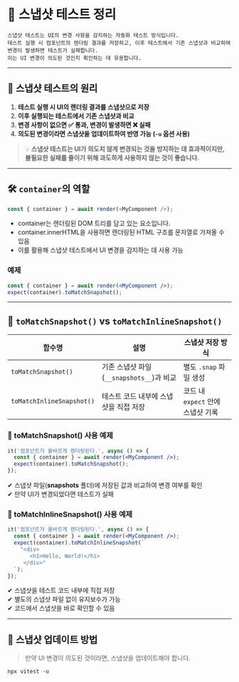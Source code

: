 # 📸 스냅샷 테스트 정리
~~~
스냅샷 테스트는 UI의 변경 사항을 감지하는 자동화 테스트 방식입니다.  
테스트 실행 시 컴포넌트의 렌더링 결과를 저장하고, 이후 테스트에서 기존 스냅샷과 비교하여 변경이 발생하면 테스트가 실패합니다.  
이는 UI 변경이 의도된 것인지 확인하는 데 유용합니다.
~~~

---

## 📌 스냅샷 테스트의 원리

1. **테스트 실행 시 UI의 렌더링 결과를 스냅샷으로 저장**
2. **이후 실행되는 테스트에서 기존 스냅샷과 비교**
3. **변경 사항이 없으면 ✅ 통과, 변경이 발생하면 ❌ 실패**
4. **의도된 변경이라면 스냅샷을 업데이트하여 반영 가능 (`-u` 옵션 사용)**

> 💡 **스냅샷 테스트는 UI가 의도치 않게 변경되는 것을 방지하는 데 효과적이지만, 불필요한 실패를 줄이기 위해 과도하게 사용하지 않는 것이 좋습니다.**

---

## 🛠 `container`의 역할

```javascript
const { container } = await render(<MyComponent />);
```
- container는 렌더링된 DOM 트리를 담고 있는 요소입니다.
- container.innerHTML을 사용하면 렌더링된 HTML 구조를 문자열로 가져올 수 있음
- 이를 활용해 스냅샷 테스트에서 UI 변경을 감지하는 데 사용 가능

### 예제
```jsx
const { container } = await render(<MyComponent />);
expect(container).toMatchSnapshot();
```

---

## 📌 `toMatchSnapshot()` vs `toMatchInlineSnapshot()`

| 함수명                  | 설명                                           | 스냅샷 저장 방식               |
|------------------------|--------------------------------|----------------------|
| `toMatchSnapshot()`        | 기존 스냅샷 파일(`__snapshots__`)과 비교 | 별도 `.snap` 파일 생성 |
| `toMatchInlineSnapshot()` | 테스트 코드 내부에 스냅샷을 직접 저장       | 코드 내 `expect` 안에 스냅샷 기록 |

### 📍 toMatchSnapshot() 사용 예제
```jsx
it('컴포넌트가 올바르게 렌더링된다.', async () => {
  const { container } = await render(<MyComponent />);
  expect(container).toMatchSnapshot();
});
```
✔ 스냅샷 파일(__snapshots__ 폴더)에 저장된 값과 비교하여 변경 여부를 확인<br/>
✔ 만약 UI가 변경되었다면 테스트가 실패

### 📍 toMatchInlineSnapshot() 사용 예제
```jsx
it('컴포넌트가 올바르게 렌더링된다.', async () => {
  const { container } = await render(<MyComponent />);
  expect(container).toMatchInlineSnapshot(`
    "<div>
       <h1>Hello, World!</h1>
     </div>"
  `);
});
```

✔ 스냅샷을 테스트 코드 내부에 직접 저장<br/>
✔ 별도의 스냅샷 파일 없이 유지보수가 가능<br/>
✔ 코드에서 스냅샷을 바로 확인할 수 있음<br/>

---

## 🚀 스냅샷 업데이트 방법
> 만약 UI 변경이 의도된 것이라면, 스냅샷을 업데이트해야 합니다.

```node
npx vitest -u
```